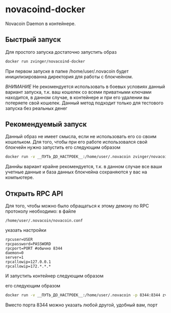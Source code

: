 # novacoind-docker
Novacoin Daemon в контейнере. 

## Быстрый запуск

Для простого запуска достаточно запустить образ

```bash
docker run zvinger/novacoind-docker
```
При первом запуске в папке /home/user/.novacoin будет иницилизированна директория для работы с блокчейном.

*ВНИМАНИЕ*
Не рекомендуется использовать в боевых условиях данный вариант запуска, т.к. ваш кошелек со всеми приватными ключами находится, в данном случае, в контейнере и при его удалении вы потеряете свой кошелек. Данный метод подходит только для тестового запуска без реальных денег

## Рекомендуемый запуск

Данный образ не имеет смысла, если не использовать его со своим кошельком. Для того, чтобы при его работе использовался свой блокчейн нужно запустить его следующим образом
```bash
docker run -v __ПУТЬ_ДО_НАСТРОЕК__:/home/user/.novacoin zvinger/novacoind-docker
```

Даннйы вариант крайне рекомендуется, т.к. в данном случае все ваши учетные данные и база данных блокчейна сохраняются у вас на компьютере.

## Открыть RPC API

Для того, чтобы можно было обращаться к этому демону по RPC протоколу необходимо:
в файле 
```
/home/user/.novacoin/novacoin.conf
```
указать настройки 

```text
rpcuser=USER
rpcpassword=PASSWORD
rpcport=PORT #обычно 8344
daemon=0
server=1
rpcallowip=127.0.0.1
rpcallowip=172.*.*.*
```

И запустить контейнер следующим образом

его следующим образом
```bash
docker run -v __ПУТЬ_ДО_НАСТРОЕК__:/home/user/.novacoin -p 8344:8344 zvinger/novacoind-docker
``` 
Вместо порта 8344 можно указать любой другой, удобный вам, порт